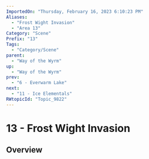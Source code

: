 ```yaml
---
ImportedOn: "Thursday, February 16, 2023 6:10:23 PM"
Aliases:
  - "Frost Wight Invasion"
  - "Area 13"
Category: "Scene"
Prefix: "13"
Tags:
  - "Category/Scene"
parent:
  - "Way of the Wyrm"
up:
  - "Way of the Wyrm"
prev:
  - "6 - Everwarm Lake"
next:
  - "11 - Ice Elementals"
RWtopicId: "Topic_9822"
---
```

# 13 - Frost Wight Invasion
## Overview

